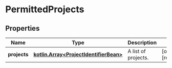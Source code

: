 
# PermittedProjects

## Properties
Name | Type | Description | Notes
------------ | ------------- | ------------- | -------------
**projects** | [**kotlin.Array&lt;ProjectIdentifierBean&gt;**](ProjectIdentifierBean.md) | A list of projects. |  [optional] [readonly]



